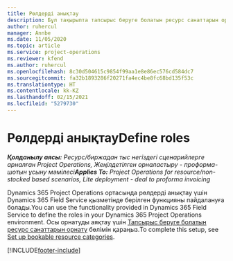 ```yaml
---
title: Рөлдерді анықтау
description: Бұл тақырыпта тапсырыс беруге болатын ресурс санаттарын орнату туралы ақпаратқа сілтеме берілген.
author: ruhercul
manager: Annbe
ms.date: 11/05/2020
ms.topic: article
ms.service: project-operations
ms.reviewer: kfend
ms.author: ruhercul
ms.openlocfilehash: 8c30d504615c9854f99aa1e8e86ec576cd584dc7
ms.sourcegitcommit: fa32b1893286f20271fa4ec4be8fc68bd135f53c
ms.translationtype: HT
ms.contentlocale: kk-KZ
ms.lasthandoff: 02/15/2021
ms.locfileid: "5279730"
---
```

# <a name="define-roles"></a><span data-ttu-id="a3f7f-103">Рөлдерді анықтау</span><span class="sxs-lookup"><span data-stu-id="a3f7f-103">Define roles</span></span>

<span data-ttu-id="a3f7f-104">_**Қолданылу аясы:** Ресурс/биржадан тыс негіздегі сценарийлерге арналған Project Operations, Жеңілдетілген орналастыру - проформа-шотын ұсыну мәмілесі_</span><span class="sxs-lookup"><span data-stu-id="a3f7f-104">_**Applies To:** Project Operations for resource/non-stocked based scenarios, Lite deployment - deal to proforma invoicing_</span></span>

<span data-ttu-id="a3f7f-105">Dynamics 365 Project Operations ортасында рөлдерді анықтау үшін Dynamics 365 Field Service қызметінде берілген функцияны пайдалануға болады.</span><span class="sxs-lookup"><span data-stu-id="a3f7f-105">You can use the functionality provided in Dynamics 365 Field Service to define the roles in your Dynamics 365 Project Operations environment.</span></span> <span data-ttu-id="a3f7f-106">Осы орнатуды аяқтау үшін [Тапсырыс беруге болатын ресурс санаттарын орнату](https://docs.microsoft.com/dynamics365/field-service/set-up-bookable-resource-categories) бөлімін қараңыз.</span><span class="sxs-lookup"><span data-stu-id="a3f7f-106">To complete this setup, see [Set up bookable resource categories](https://docs.microsoft.com/dynamics365/field-service/set-up-bookable-resource-categories).</span></span>


[!INCLUDE[footer-include](../includes/footer-banner.md)]